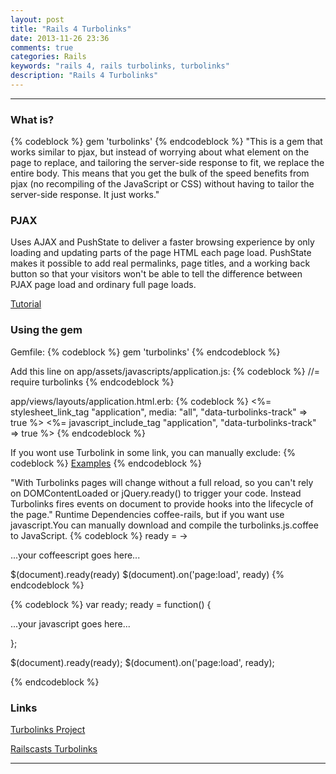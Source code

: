 ```yaml
---
layout: post
title: "Rails 4 Turbolinks"
date: 2013-11-26 23:36
comments: true
categories: Rails
keywords: "rails 4, rails turbolinks, turbolinks"
description: "Rails 4 Turbolinks"
---
```


---
<!--more-->

### What is?
{% codeblock %}
	gem 'turbolinks'
{% endcodeblock %}
"This is a gem that works similar to pjax, but instead of worrying about what element on the page to replace, and tailoring the server-side response to fit, we replace the entire body. This means that you get the bulk of the speed benefits from pjax (no recompiling of the JavaScript or CSS) without having to tailor the server-side response. It just works."

### PJAX
Uses AJAX and PushState to deliver a faster browsing experience by only loading and updating parts of the page HTML each page load. PushState makes it possible to add real permalinks, page titles, and a working back button so that your visitors won't be able to tell the difference between PJAX page load and ordinary full page loads.

[Tutorial](http://www.youtube.com/watch?v=CKv9C2qUL-8 "Title")

### Using the gem
Gemfile:
{% codeblock %}
	gem 'turbolinks'
{% endcodeblock %}

Add this line on app/assets/javascripts/application.js:
{% codeblock %}
	//= require turbolinks
{% endcodeblock %}

app/views/layouts/application.html.erb:
{% codeblock %}
<%= stylesheet_link_tag    "application", media: "all", "data-turbolinks-track" => true %>
<%= javascript_include_tag "application", "data-turbolinks-track" => true %>
{% endcodeblock %}

If you wont use Turbolink in some link, you can manually exclude:
{% codeblock %}
<a href="/examples" data-no-turbolink>Examples</a>
{% endcodeblock %}

"With Turbolinks pages will change without a full reload, so you can't rely on DOMContentLoaded or jQuery.ready() to trigger your code. Instead Turbolinks fires events on document to provide hooks into the lifecycle of the page."
Runtime Dependencies coffee-rails, but if you want use javascript.You can manually download and compile the turbolinks.js.coffee to JavaScript.
{% codeblock %}
ready = ->

  ...your coffeescript goes here...

$(document).ready(ready)
$(document).on('page:load', ready)
{% endcodeblock %}

{% codeblock %}
var ready;
ready = function() {

  ...your javascript goes here...

};

$(document).ready(ready);
$(document).on('page:load', ready);

{% endcodeblock %}


### Links
[Turbolinks Project](https://github.com/rails/turbolinks "Turbolinks Project")

[Railscasts Turbolinks](http://railscasts.com/episodes/390-turbolinks "Railscasts Turbolinks")

---